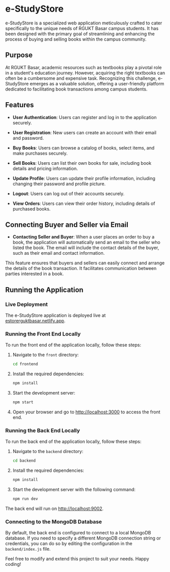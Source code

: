 # e-StudyStore

e-StudyStore is a specialized web application meticulously crafted to cater specifically to the unique needs of RGUKT Basar campus students. It has been designed with the primary goal of streamlining and enhancing the process of buying and selling books within the campus community.

## Purpose

At RGUKT Basar, academic resources such as textbooks play a pivotal role in a student's education journey. However, acquiring the right textbooks can often be a cumbersome and expensive task. Recognizing this challenge, e-StudyStore emerges as a valuable solution, offering a user-friendly platform dedicated to facilitating book transactions among campus students.

## Features

- **User Authentication**: Users can register and log in to the application securely.

- **User Registration**: New users can create an account with their email and password.

- **Buy Books**: Users can browse a catalog of books, select items, and make purchases securely.

- **Sell Books**: Users can list their own books for sale, including book details and pricing information.

- **Update Profile**: Users can update their profile information, including changing their password and profile picture.

- **Logout**: Users can log out of their accounts securely.

- **View Orders**: Users can view their order history, including details of purchased books.
  
## Connecting Buyer and Seller via Email

- **Contacting Seller and Buyer**: When a user places an order to buy a book, the application will automatically send an email to the seller who listed the book. The email will include the contact details of the buyer, such as their email and contact information.

This feature ensures that buyers and sellers can easily connect and arrange the details of the book transaction. It facilitates communication between parties interested in a book.

## Running the Application

### Live Deployment

The e-StudyStore application is deployed live at [estorerguktbasar.netlify.app](https://estorerguktbasar.netlify.app).

### Running the Front End Locally

To run the front end of the application locally, follow these steps:

1. Navigate to the `front` directory:

    ```sh
    cd frontend
    ```

2. Install the required dependencies:

    ```sh
    npm install
    ```

3. Start the development server:

    ```sh
    npm start
    ```

4. Open your browser and go to [http://localhost:3000](http://localhost:3000) to access the front end.

### Running the Back End Locally

To run the back end of the application locally, follow these steps:

1. Navigate to the `backend` directory:

    ```sh
    cd backend
    ```

2. Install the required dependencies:

    ```sh
    npm install
    ```

3. Start the development server with the following command:

    ```sh
    npm run dev
    ```

The back end will run on [http://localhost:9002](http://localhost:9002).

### Connecting to the MongoDB Database

By default, the back end is configured to connect to a local MongoDB database. If you need to specify a different MongoDB connection string or credentials, you can do so by editing the configuration in the `backend/index.js` file.

Feel free to modify and extend this project to suit your needs. Happy coding!
